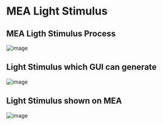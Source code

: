 # MEA Light Stimulus

## MEA Ligth Stimulus Process
![image](https://github.com/user-attachments/assets/6b7b802e-aa08-476f-b3a5-9c28082a5280)

## Light Stimulus which GUI can generate
![image](https://github.com/user-attachments/assets/0e8cf684-6a56-4e8b-bb97-fd14b5f81099)

## Light Stimulus shown on MEA
![image](https://github.com/user-attachments/assets/288ec853-7656-4960-9460-cb5ef67c786e)

